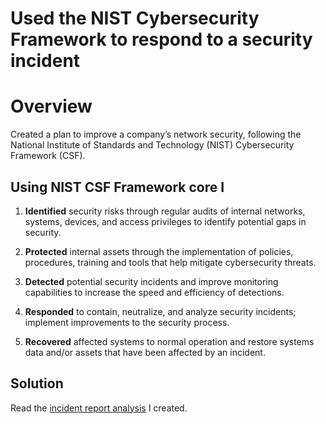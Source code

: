 # Used the NIST Cybersecurity Framework to respond to a security incident

# Overview
Created a plan to improve a company’s network security, following the National Institute of Standards and Technology (NIST) Cybersecurity Framework (CSF).

## Using NIST CSF Framework core I
1. **Identified** security risks through regular audits of internal networks, systems, devices, and access privileges to identify potential gaps in security. 

2. **Protected** internal assets through the implementation of policies, procedures, training and tools that help mitigate cybersecurity threats. 

3. **Detected** potential security incidents and improve monitoring capabilities to increase the speed and efficiency of detections. 

4. **Responded** to contain, neutralize, and analyze security incidents; implement improvements to the security process. 

4. **Recovered** affected systems to normal operation and restore systems data and/or assets that have been affected by an incident.

## Solution
Read the [incident report analysis](Incident_report_analysis.pdf) I created. 
